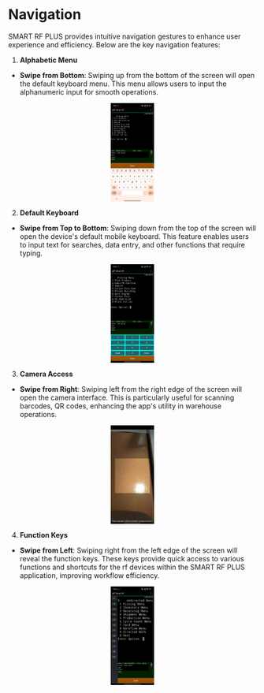 # Navigation

SMART RF PLUS provides intuitive navigation gestures to enhance user experience and efficiency. Below are the key navigation features:

1. **Alphabetic Menu**

- **Swipe from Bottom**: Swiping up from the bottom of the screen will open the default keyboard menu. This menu allows users to input the alphanumeric input for smooth operations.
<img src="./attachments/Navigations/alphabetic.png" alt="alphabetic" style="height: 200px;margin:auto;display:block">

2. **Default Keyboard**

- **Swipe from Top to Bottom**: Swiping down from the top of the screen will open the device's default mobile keyboard. This feature enables users to input text for searches, data entry, and other functions that require typing.
<img src="./attachments/Navigations/numeric.png" alt="numeric" style="height: 200px;margin:auto;display:block">

3. **Camera Access**

- **Swipe from Right**: Swiping left from the right edge of the screen will open the camera interface. This is particularly useful for scanning barcodes, QR codes, enhancing the app's utility in warehouse operations.
<img src="./attachments/Navigations/camerascanner.png" alt="alphabetic" style="height: 200px;margin:auto;display:block">

4. **Function Keys**

- **Swipe from Left**: Swiping right from the left edge of the screen will reveal the function keys. These keys provide quick access to various functions and shortcuts for the rf devices within the SMART RF PLUS application, improving workflow efficiency.
<img src="./attachments/Navigations/function keys.png" alt="alphabetic" style="height: 200px;margin:auto;display:block">
